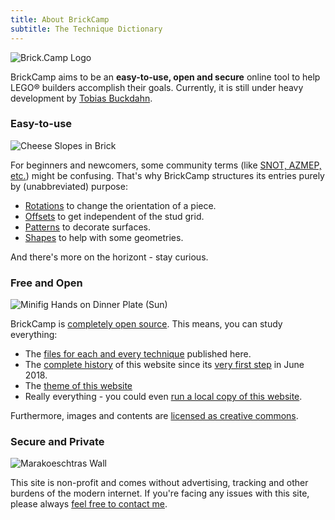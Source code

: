 ```yaml
---
title: About BrickCamp
subtitle: The Technique Dictionary
---
```

![Brick.Camp Logo](themes://brick-camp/images/logo_large.png?cropResize=150,150&classes=mx-auto,d-block,img-fluid)

BrickCamp aims to be an **easy-to-use, open and secure** online tool to help LEGO® builders accomplish their goals. Currently, it is still under heavy development by [Tobias Buckdahn](https://www.brickup.de/?target=_blank&rel=noopener).

### Easy-to-use
![Cheese Slopes in Brick](/tech/cheese-in-brick/image.png?cropResize=150,150&classes=mx-auto,d-block,img-fluid)

For beginners and newcomers, some community terms (like [SNOT, AZMEP, etc.](https://www.brothers-brick.com/lego-glossary/?target=_blank&rel=noopener)) might be confusing. That's why BrickCamp structures its entries purely by (unabbreviated) purpose:

 - [Rotations](/techs/rotations) to change the orientation of a piece.
 - [Offsets](/techs/offsets) to get independent of the stud grid.
 - [Patterns](/techs/patterns) to decorate surfaces.
 - [Shapes](/techs/shapes) to help with some geometries.

And there's more on the horizont - stay curious.

### Free and Open
![Minifig Hands on Dinner Plate (Sun)](/tech/minifig-hands-on-dinner-plate/image.png?cropResize=150,150&classes=mx-auto,d-block,img-fluid)

BrickCamp is [completely open source](https://gitlab.com/brick.camp/brick.camp?target=_blank&rel=noopener). This means, you can study everything: 

 - The [files for each and every technique](https://gitlab.com/brick.camp/brick.camp/tree/master/pages/21.tech?target=_blank&rel=noopener) published here.
 - The [complete history](https://gitlab.com/brick.camp/brick.camp/commits/master?target=_blank&rel=noopener) of this website since its [very first step](https://gitlab.com/brick.camp/brick.camp/commit/b288341df51d14e9f6ada3dffbbd6108b095d16e?target=_blank&rel=noopener) in June 2018.
 - The [theme of this website](https://gitlab.com/brick.camp/brick.camp/tree/master/themes/brick-camp?target=_blank&rel=noopener)
 - Really everything - you could even [run a local copy of this website](https://gitlab.com/brick.camp/brick.camp?target=_blank&rel=noopener#local-setup/).

Furthermore, images and contents are [licensed as creative commons](https://creativecommons.org/licenses/by-sa/4.0/?target=_blank&rel=noopener).

### Secure and Private
![Marakoeschtras Wall](/tech/marakoeschtras-wall/image.png?cropResize=150,150&classes=mx-auto,d-block,img-fluid)

This site is non-profit and comes without advertising, tracking and other burdens of the modern internet. If you're facing any issues with this site, please always [feel free to contact me](/contact). 